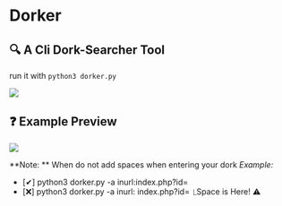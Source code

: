 # Dorker
## 🔍 A Cli Dork-Searcher Tool

run it with `python3 dorker.py`

<img src="https://github.com/abalesluke/dorker/blob/main/imgs/image.png?raw=true">

## ❓ Example Preview
<img src="https://github.com/abalesluke/dorker/blob/main/imgs/image2.jpg?raw=true">

**Note: ** When do not add spaces when entering your dork
*Example:*
 - [✔] python3 dorker.py -a  inurl:index.php?id=
 - [❌] python3 dorker.py -a inurl: index.php?id=
                                   ⎿Space is Here! ⚠
